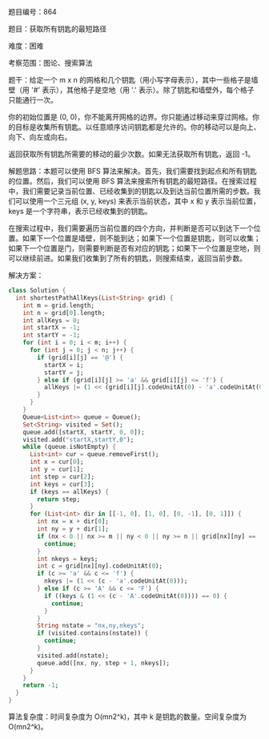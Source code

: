 题目编号：864

题目：获取所有钥匙的最短路径

难度：困难

考察范围：图论、搜索算法

题干：给定一个 m x n 的网格和几个钥匙（用小写字母表示），其中一些格子是墙壁（用 '#' 表示），其他格子是空地（用 '.' 表示）。除了钥匙和墙壁外，每个格子只能通行一次。

你的初始位置是 (0, 0)，你不能离开网格的边界。你只能通过移动来穿过网格。你的目标是收集所有钥匙。以任意顺序访问钥匙都是允许的。你的移动可以是向上、向下、向左或向右。

返回获取所有钥匙所需要的移动的最少次数。如果无法获取所有钥匙，返回 -1。

解题思路：本题可以使用 BFS 算法来解决。首先，我们需要找到起点和所有钥匙的位置。然后，我们可以使用 BFS 算法来搜索所有钥匙的最短路径。在搜索过程中，我们需要记录当前位置、已经收集到的钥匙以及到达当前位置所需的步数。我们可以使用一个三元组 (x, y, keys) 来表示当前状态，其中 x 和 y 表示当前位置，keys 是一个字符串，表示已经收集到的钥匙。

在搜索过程中，我们需要遍历当前位置的四个方向，并判断是否可以到达下一个位置。如果下一个位置是墙壁，则不能到达；如果下一个位置是钥匙，则可以收集；如果下一个位置是门，则需要判断是否有对应的钥匙；如果下一个位置是空地，则可以继续前进。如果我们收集到了所有的钥匙，则搜索结束，返回当前步数。

解决方案：

```dart
class Solution {
  int shortestPathAllKeys(List<String> grid) {
    int m = grid.length;
    int n = grid[0].length;
    int allKeys = 0;
    int startX = -1;
    int startY = -1;
    for (int i = 0; i < m; i++) {
      for (int j = 0; j < n; j++) {
        if (grid[i][j] == '@') {
          startX = i;
          startY = j;
        } else if (grid[i][j] >= 'a' && grid[i][j] <= 'f') {
          allKeys |= (1 << (grid[i][j].codeUnitAt(0) - 'a'.codeUnitAt(0)));
        }
      }
    }
    Queue<List<int>> queue = Queue();
    Set<String> visited = Set();
    queue.add([startX, startY, 0, 0]);
    visited.add("startX,startY,0");
    while (queue.isNotEmpty) {
      List<int> cur = queue.removeFirst();
      int x = cur[0];
      int y = cur[1];
      int step = cur[2];
      int keys = cur[3];
      if (keys == allKeys) {
        return step;
      }
      for (List<int> dir in [[-1, 0], [1, 0], [0, -1], [0, 1]]) {
        int nx = x + dir[0];
        int ny = y + dir[1];
        if (nx < 0 || nx >= m || ny < 0 || ny >= n || grid[nx][ny] == '#') {
          continue;
        }
        int nkeys = keys;
        int c = grid[nx][ny].codeUnitAt(0);
        if (c >= 'a' && c <= 'f') {
          nkeys |= (1 << (c - 'a'.codeUnitAt(0)));
        } else if (c >= 'A' && c <= 'F') {
          if ((keys & (1 << (c - 'A'.codeUnitAt(0)))) == 0) {
            continue;
          }
        }
        String nstate = "nx,ny,nkeys";
        if (visited.contains(nstate)) {
          continue;
        }
        visited.add(nstate);
        queue.add([nx, ny, step + 1, nkeys]);
      }
    }
    return -1;
  }
}
```

算法复杂度：时间复杂度为 O(mn2^k)，其中 k 是钥匙的数量。空间复杂度为 O(mn2^k)。